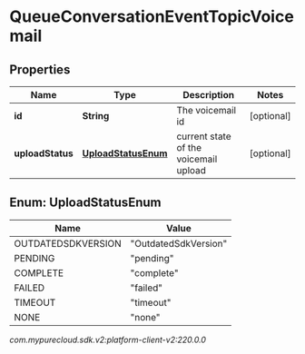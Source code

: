 # QueueConversationEventTopicVoicemail


## Properties

| Name | Type | Description | Notes |
| ------------ | ------------- | ------------- | ------------- |
| **id** | **String** | The voicemail id |  [optional] |
| **uploadStatus** | [**UploadStatusEnum**](#Enum--UploadStatusEnum) | current state of the voicemail upload |  [optional] |


## Enum: UploadStatusEnum

| Name | Value |
| ---- | ----- |
| OUTDATEDSDKVERSION | &quot;OutdatedSdkVersion&quot; | 
| PENDING | &quot;pending&quot; | 
| COMPLETE | &quot;complete&quot; | 
| FAILED | &quot;failed&quot; | 
| TIMEOUT | &quot;timeout&quot; | 
| NONE | &quot;none&quot; | 




_com.mypurecloud.sdk.v2:platform-client-v2:220.0.0_
